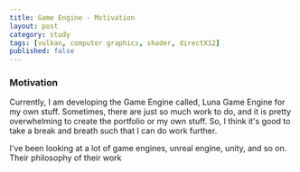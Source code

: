 ```yaml
---
title: Game Engine - Motivation
layout: post
category: study
tags: [vulkan, computer graphics, shader, directX12]
published: false
--- 
```


### Motivation

Currently, I am developing the Game Engine called, Luna Game Engine for my own stuff. Sometimes, there are just so much work to do, and it is pretty overwhelming to create the portfolio or my own stuff. So, I think it's good to take a break and breath such that I can do work further. 

I've been looking at a lot of game engines, unreal engine, unity, and so on. Their philosophy of their work 